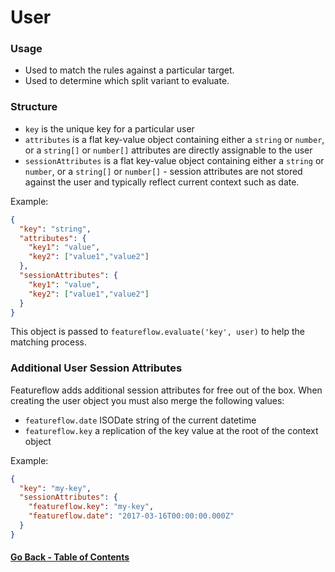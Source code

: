 # User
### Usage
- Used to match the rules against a particular target.
- Used to determine which split variant to evaluate.

### Structure
- `key` is the unique key for a particular user
- `attributes` is a flat key-value object containing either a `string` or `number`, or a `string[]` or `number[]` attributes are directly assignable to the user
- `sessionAttributes` is a flat key-value object containing either a `string` or `number`, or a `string[]` or `number[]` - session attributes are not stored against the user and typically reflect current context such as date.


Example:
```json
{
  "key": "string",
  "attributes": {
    "key1": "value",
    "key2": ["value1","value2"]
  },
  "sessionAttributes": {
    "key1": "value",
    "key2": ["value1","value2"]
  }  
}
```

This object is passed to `featureflow.evaluate('key', user)` to help the matching process.

### Additional User Session Attributes
Featureflow adds additional session attributes for free out of the box.
When creating the user object you must also merge the following values:
- `featureflow.date` ISODate string of the current datetime 
- `featureflow.key` a replication of the key value at the root of the context object 

Example:
```json
{
  "key": "my-key",
  "sessionAttributes": {
    "featureflow.key": "my-key",
    "featureflow.date": "2017-03-16T00:00:00.000Z"
  }
}
```

#### [Go Back - Table of Contents](../../README.md)
